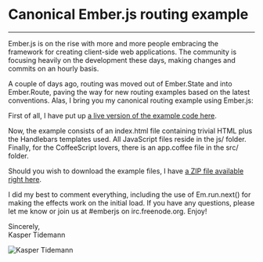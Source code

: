 # Canonical Ember.js routing example

-------------------------

Ember.js is on the rise with more and more people embracing the framework for creating client-side web applications. The community is focusing heavily on the development these days, making changes and commits on an hourly basis.

A couple of days ago, routing was moved out of Ember.State and into Ember.Route, paving the way for new routing examples based on the latest conventions. Alas, I bring you my canonical routing example using Ember.js:

First of all, I have put up [a live version of the example code here](http://www.kaspertidemann.com/examples/canonical-emberjs-routing-example/ "a live version of the example code here").

Now, the example consists of an index.html file containing trivial HTML plus the Handlebars templates used. All JavaScript files reside in the js/ folder. Finally, for the CoffeeScript lovers, there is an app.coffee file in the src/ folder.

Should you wish to download the example files, I have [a ZIP file available right here](http://www.kaspertidemann.com/examples/canonical-emberjs-routing-example/CanonicalRoutingExampleUsingEmberJS.zip "a ZIP file available right here").

I did my best to comment everything, including the use of Em.run.next() for making the effects work on the initial load. If you have any questions, please let me know or join us at #emberjs on irc.freenode.org. Enjoy!

Sincerely,  
Kasper Tidemann

![Kasper Tidemann](http://www.tidemannogco.dk/meemo/KasperTidemann-Signature.jpg)